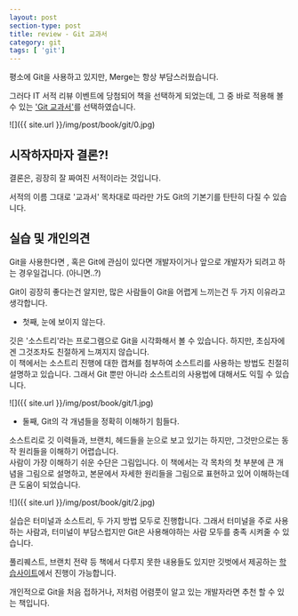 ```yaml
---
layout: post
section-type: post
title: review - Git 교과서
category: git
tags: [ 'git']
---
```


평소에 Git을 사용하고 있지만, Merge는 항상 부담스러웠습니다.

그러다 IT 서적 리뷰 이벤트에 당첨되어 책을 선택하게 되었는데, 그 중 바로 적용해 볼 수 있는 ['Git 교과서'](http://www.kyobobook.co.kr/product/detailViewKor.laf?ejkGb=KOR&mallGb=KOR&barcode=9791165210885&orderClick=LAG&Kc=&fbclid=IwAR2yo5F7Vsg3ul8SsG4fdtV7ANHsakY_JngdR3Hrl1P-_Lw85i0b4jJ828o)를 선택하였습니다.

![]({{ site.url }}/img/post/book/git/0.jpg)

## 시작하자마자 결론?!

결론은, 굉장히 잘 짜여진 서적이라는 것입니다.

서적의 이름 그대로 '교과서' 목차대로 따라만 가도 Git의 기본기를 탄탄히 다질 수 있습니다.

## 실습 및 개인의견

Git을 사용한다면 , 혹은 Git에 관심이 있다면 개발자이거나 앞으로 개발자가 되려고 하는 경우일겁니다. (아니면..?)

Git이 굉장히 좋다는건 알지만, 많은 사람들이 Git을 어렵게 느끼는건 두 가지 이유라고 생각합니다.

- 첫째, 눈에 보이지 않는다.

깃은 '소스트리'라는 프로그램으로 Git을 시각화해서 볼 수 있습니다. 하지만, 초심자에겐 그것조차도 친절하게 느껴지지 않습니다.  
이 책에서는 소스트리 진행에 대한 캡쳐를 첨부하여 소스트리를 사용하는 방법도 친절히 설명하고 있습니다. 그래서 Git 뿐만 아니라 소스트리의 사용법에 대해서도 익힐 수 있습니다.

![]({{ site.url }}/img/post/book/git/1.jpg)

- 둘째, Git의 각 개념들을 정확히 이해하기 힘들다.

소스트리로 깃 이력들과, 브랜치, 헤드들을 눈으로 보고 있기는 하지만, 그것만으로는 동작 원리들을 이해하기 어렵습니다.  
사람이 가장 이해하기 쉬운 수단은 그림입니다. 이 책에서는 각 목차의 첫 부분에 큰 개념을 그림으로 설명하고, 본문에서 자세한 원리들을 그림으로 표현하고 있어 이해하는데 큰 도움이 되었습니다.

![]({{ site.url }}/img/post/book/git/2.jpg)

실습은 터미널과 소스트리, 두 가지 방법 모두로 진행합니다. 그래서 터미널을 주로 사용하는 사람과, 터미널이 부담스럽지만 Git은 사용해야하는 사람 모두를 충족 시켜줄 수 있습니다.

풀리퀘스트, 브랜치 전략 등 책에서 다루지 못한 내용들도 있지만 깃벗에서 제공하는 [학습사이트](https://git.jiny.dev/)에서 진행이 가능합니다.   

개인적으로 Git을 처음 접하거나, 저처럼 어렴풋이 알고 있는 개발자라면 추천 할 수 있는 책입니다.
